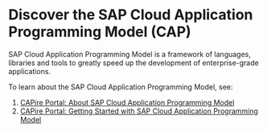 # Discover the SAP Cloud Application Programming Model (CAP)

SAP Cloud Application Programming Model is a framework of languages, libraries and tools to greatly speed up the development of enterprise-grade applications.

To learn about the SAP Cloud Application Programming Model, see:
1. [CAPire Portal: About SAP Cloud Application Programming Model](https://cap.cloud.sap/docs/about/)
2. [CAPire Portal: Getting Started with SAP Cloud Application Programming Model](https://cap.cloud.sap/docs/get-started/)
